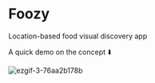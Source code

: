 # Foozy
Location-based food visual discovery app

A quick demo on the concept ⬇️


![ezgif-3-76aa2b178b](https://github.com/jeffdeng1314/FoozyFoodApp_iOS/assets/32289287/3a28016b-1049-4ac8-a48f-c737d637489d)
